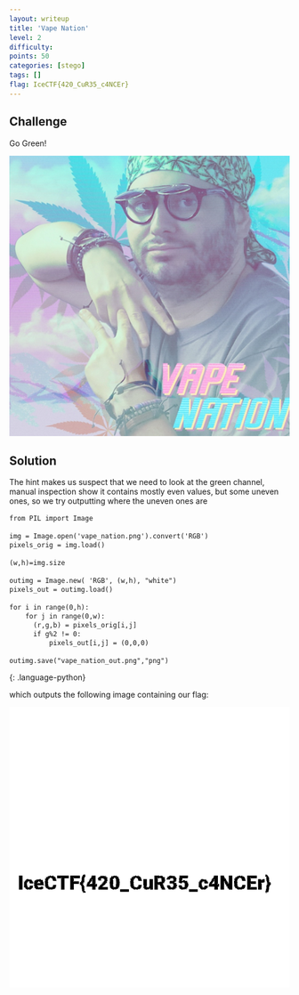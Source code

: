 ```yaml
---
layout: writeup
title: 'Vape Nation'
level: 2
difficulty:
points: 50
categories: [stego]
tags: []
flag: IceCTF{420_CuR35_c4NCEr}
---
```

## Challenge

Go Green!

![](writeupfiles/vape_nation.png)

## Solution

The hint makes us suspect that we need to look at the green channel,
manual inspection show it contains mostly even values, but some uneven
ones, so we try outputting where the uneven ones are

    from PIL import Image

    img = Image.open('vape_nation.png').convert('RGB')
    pixels_orig = img.load()

    (w,h)=img.size

    outimg = Image.new( 'RGB', (w,h), "white")
    pixels_out = outimg.load()

    for i in range(0,h):
        for j in range(0,w):
          (r,g,b) = pixels_orig[i,j]
          if g%2 != 0:
              pixels_out[i,j] = (0,0,0)

    outimg.save("vape_nation_out.png","png")
{: .language-python}

which outputs the following image containing our flag:

![](writeupfiles/vape_nation_out.png)

